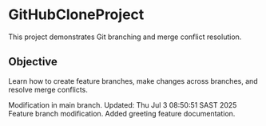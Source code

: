 # GitHubCloneProject
This project demonstrates Git branching and merge conflict resolution.

## Objective
Learn how to create feature branches, make changes across branches, and resolve merge conflicts.

Modification in main branch.
Updated: Thu Jul  3 08:50:51 SAST 2025
Feature branch modification.
Added greeting feature documentation.